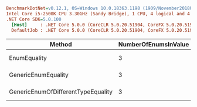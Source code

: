 ``` ini

BenchmarkDotNet=v0.12.1, OS=Windows 10.0.18363.1198 (1909/November2018Update/19H2)
Intel Core i5-2500K CPU 3.30GHz (Sandy Bridge), 1 CPU, 4 logical and 4 physical cores
.NET Core SDK=5.0.100
  [Host]     : .NET Core 5.0.0 (CoreCLR 5.0.20.51904, CoreFX 5.0.20.51904), X64 RyuJIT
  DefaultJob : .NET Core 5.0.0 (CoreCLR 5.0.20.51904, CoreFX 5.0.20.51904), X64 RyuJIT


```
|                             Method | NumberOfEnumsInValue | NumberOfEnumsInComparison | NumberOfEnumsInComparisonOfDifferentType |        Mean |     Error |    StdDev |      Median |
|----------------------------------- |--------------------- |-------------------------- |----------------------------------------- |------------:|----------:|----------:|------------:|
|                       EnumEquality |                    3 |                         3 |                                        3 |   0.0021 ns | 0.0040 ns | 0.0038 ns |   0.0000 ns |
|                GenericEnumEquality |                    3 |                         3 |                                        3 |   0.2756 ns | 0.0158 ns | 0.0148 ns |   0.2737 ns |
| GenericEnumOfDifferentTypeEquality |                    3 |                         3 |                                        3 | 260.2816 ns | 2.3753 ns | 2.1057 ns | 260.4707 ns |
